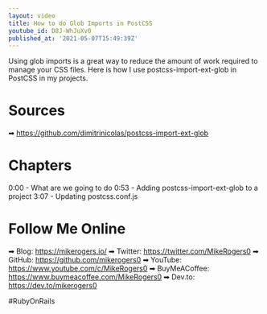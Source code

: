 ```yaml
---
layout: video
title: How to do Glob Imports in PostCSS
youtube_id: D8J-WhJuXv0
published_at: '2021-05-07T15:49:39Z'
---
```

Using glob imports is a great way to reduce the amount of work required to manage your CSS files. Here is how I use postcss-import-ext-glob in PostCSS in my projects.

# Sources

➡ https://github.com/dimitrinicolas/postcss-import-ext-glob

# Chapters

0:00 -  What are we going to do
0:53 -  Adding postcss-import-ext-glob to a project
3:07 - Updating postcss.conf.js

# Follow Me Online

➡ Blog: https://mikerogers.io/
➡ Twitter: https://twitter.com/MikeRogers0
➡ GitHub: https://github.com/mikerogers0
➡ YouTube: https://www.youtube.com/c/MikeRogers0
➡ BuyMeACoffee: https://www.buymeacoffee.com/MikeRogers0
➡ Dev.to: https://dev.to/mikerogers0

#RubyOnRails